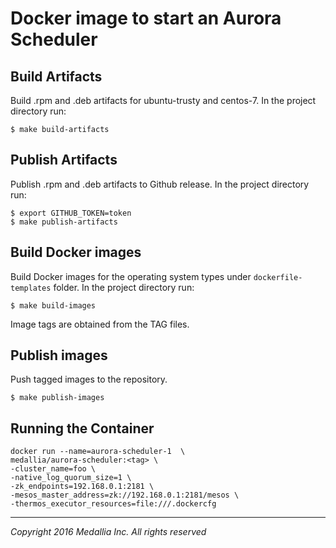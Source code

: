 # Docker image to start an Aurora Scheduler

## Build Artifacts
Build .rpm and .deb artifacts for ubuntu-trusty and centos-7.
In the project directory run:

    $ make build-artifacts

## Publish Artifacts
Publish .rpm and .deb artifacts to Github release.
In the project directory run:

    $ export GITHUB_TOKEN=token
    $ make publish-artifacts

## Build Docker images
Build Docker images for the operating system types under `dockerfile-templates` folder.
In the project directory run:

    $ make build-images 

Image tags are obtained from the TAG files.

## Publish images
Push tagged images to the repository. 

    $ make publish-images

## Running the Container

    docker run --name=aurora-scheduler-1  \
    medallia/aurora-scheduler:<tag> \	
    -cluster_name=foo \
    -native_log_quorum_size=1 \
    -zk_endpoints=192.168.0.1:2181 \
    -mesos_master_address=zk://192.168.0.1:2181/mesos \
    -thermos_executor_resources=file:///.dockercfg
    
___________________________________________________
*Copyright 2016 Medallia Inc. All rights reserved*
